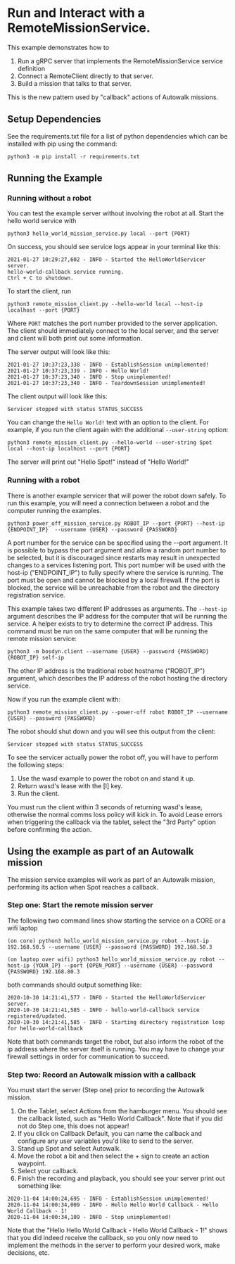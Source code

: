 <!--
Copyright (c) 2021 Boston Dynamics, Inc.  All rights reserved.

Downloading, reproducing, distributing or otherwise using the SDK Software
is subject to the terms and conditions of the Boston Dynamics Software
Development Kit License (20191101-BDSDK-SL).
-->

# Run and Interact with a RemoteMissionService.

This example demonstrates how to
1) Run a gRPC server that implements the RemoteMissionService service definition
2) Connect a RemoteClient directly to that server.
3) Build a mission that talks to that server.

This is the new pattern used by "callback" actions of Autowalk missions.

## Setup Dependencies
See the requirements.txt file for a list of python dependencies which can be installed with pip using the command:
```
python3 -m pip install -r requirements.txt
```

## Running the Example

### Running without a robot

You can test the example server without involving the robot at all. Start the hello world service with
```
python3 hello_world_mission_service.py local --port {PORT}
```

On success, you should see service logs appear in your terminal like this:
```
2021-01-27 10:29:27,602 - INFO - Started the HelloWorldServicer server.
hello-world-callback service running.
Ctrl + C to shutdown.
```
To start the client, run
```
python3 remote_mission_client.py --hello-world local --host-ip localhost --port {PORT}
```
Where `PORT` matches the port number provided to the server application. The client should immediately connect to the local server, and the server and client will both print out some information.

The server output will look like this:
```
2021-01-27 10:37:23,338 - INFO - EstablishSession unimplemented!
2021-01-27 10:37:23,339 - INFO - Hello World!
2021-01-27 10:37:23,340 - INFO - Stop unimplemented!
2021-01-27 10:37:23,340 - INFO - TeardownSession unimplemented!
```
The client output will look like this:
```
Servicer stopped with status STATUS_SUCCESS
```

You can change the `Hello World!` text with an option to the client. For example, if you run the client again with the additional `--user-string` option:
```
python3 remote_mission_client.py --hello-world --user-string Spot local --host-ip localhost --port {PORT}
```
The server will print out "Hello Spot!" instead of "Hello World!"

### Running with a robot

There is another example servicer that will power the robot down safely. To run this example, you will need a connection between a robot and the computer running the examples.
```
python3 power_off_mission_service.py ROBOT_IP --port {PORT} --host-ip {ENDPOINT_IP}  --username {USER} --password {PASSWORD}
```
A port number for the service can be specified using the --port argument. It is possible to bypass the port argument and allow a random port number to be selected, but it is discouraged since restarts may result in unexpected changes to a services listening port. This port number will be used with the host-ip ("ENDPOINT_IP") to fully specify where the service is running. The port must be open and cannot be blocked by a local firewall. If the port is blocked, the service will be unreachable from the robot and the directory registration service.

This example takes two different IP addresses as arguments. The `--host-ip` argument describes the IP address for the computer that will be running the service. A helper exists to try to determine the correct IP address. This command must be run on the same computer that will be running the remote mission service:
```
python3 -m bosdyn.client --username {USER} --password {PASSWORD} {ROBOT_IP} self-ip
```
The other IP address is the traditional robot hostname ("ROBOT_IP") argument, which describes the IP address of the robot hosting the directory service.

Now if you run the example client with:
```
python3 remote_mission_client.py --power-off robot ROBOT_IP --username {USER} --password {PASSWORD}
```

The robot should shut down and you will see this output from the client:
```
Servicer stopped with status STATUS_SUCCESS
```

To see the servicer actually power the robot off, you will have to perform the following steps:
1) Use the wasd example to power the robot on and stand it up.
2) Return wasd's lease with the [l] key.
3) Run the client.

You must run the client within 3 seconds of returning wasd's lease, otherwise the normal comms loss policy will kick in. To avoid Lease errors when triggering the callback via the tablet, select the "3rd Party" option before confirming the action.

## Using the example as part of an Autowalk mission

The mission service examples will work as part of an Autowalk mission, performing its action when Spot reaches a callback.

### Step one: Start the remote mission server

The following two command lines show starting the service on a CORE or a wifi laptop

```
(on core) python3 hello_world_mission_service.py robot --host-ip 192.168.50.5 --username {USER} --password {PASSWORD} 192.168.50.3

(on laptop over wifi) python3 hello_world_mission_service.py robot --host-ip {YOUR_IP} --port {OPEN_PORT} --username {USER} --password {PASSWORD} 192.168.80.3
```
both commands should output something like:

```
2020-10-30 14:21:41,577 - INFO - Started the HelloWorldServicer server.
2020-10-30 14:21:41,585 - INFO - hello-world-callback service registered/updated.
2020-10-30 14:21:41,585 - INFO - Starting directory registration loop for hello-world-callback
```

Note that both commands target the robot, but also inform the robot of the ip address where the server itself is running.  You may have to change your firewall settings in order for communication to succeed.

### Step two: Record an Autowalk mission with a callback

You must start the server (Step one) prior to recording the Autowalk mission.

1. On the Tablet, select Actions from the hamburger menu.  You should see the callback listed, such as "Hello World Callback".  Note that if you did not do Step one, this does not appear!
2. If you click on Callback Default, you can name the callback and configure any user variables you'd like to send to the server.
3. Stand up Spot and select Autowalk.
4. Move the robot a bit and then select the + sign to create an action waypoint.
5. Select your callback.
6. Finish the recording and playback, you should see your server print out something like:
```
2020-11-04 14:00:24,695 - INFO - EstablishSession unimplemented!
2020-11-04 14:00:34,009 - INFO - Hello Hello World Callback - Hello World Callback - 1!
2020-11-04 14:00:34,109 - INFO - Stop unimplemented!
```

Note that the "Hello Hello World Callback - Hello World Callback - 1!" shows that you did indeed receive the callback, so you only now need to implement the methods in the server to perform your desired work, make decisions, etc.
